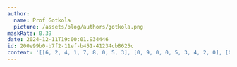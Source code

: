 ```yaml
---
author:
  name: Prof Gotkola
  picture: /assets/blog/authors/gotkola.png
maskRate: 0.39
date: 2024-12-11T19:00:01.934446
id: 200e99b0-b7f2-11ef-b451-41234cb8625c
content: '[[6, 2, 4, 1, 7, 8, 0, 5, 3], [0, 9, 0, 0, 5, 3, 4, 2, 0], [0, 8, 0, 4, 9, 2, 0, 7, 0], [1, 0, 8, 0, 2, 4, 7, 0, 5], [9, 0, 0, 0, 6, 7, 0, 4, 1], [2, 4, 0, 0, 3, 1, 6, 8, 9], [4, 0, 0, 7, 1, 0, 8, 6, 0], [8, 1, 2, 0, 4, 0, 0, 0, 0], [0, 0, 0, 2, 8, 9, 0, 1, 4]]'
---
```


